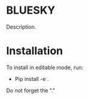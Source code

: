 # BLUESKY

Description.

# Installation

To install in editable mode, run:
- Pip install -e .

Do not forget the "."
